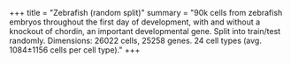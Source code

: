 +++
title = "Zebrafish (random split)"
summary = "90k cells from zebrafish embryos throughout the first day of development, with and without a knockout of chordin, an important developmental gene. Split into train/test randomly. Dimensions: 26022 cells, 25258 genes. 24 cell types (avg. 1084±1156 cells per cell type)."
+++
